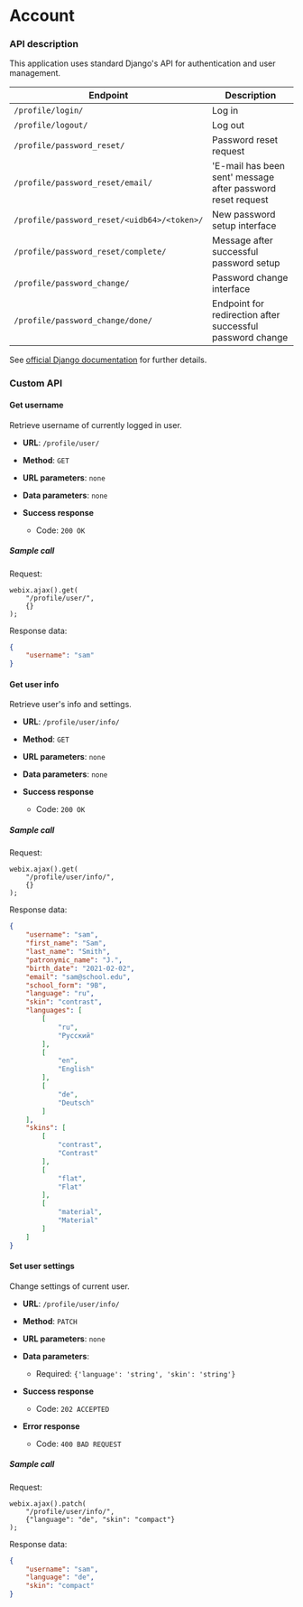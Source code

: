 # Account


### API description

This application uses standard Django's API for authentication and user
management.

| Endpoint | Description |
| -------- | ----------- |
| `/profile/login/` | Log in |
| `/profile/logout/` | Log out |
| `/profile/password_reset/` | Password reset request |
| `/profile/password_reset/email/` | 'E-mail has been sent' message after password reset request |
| `/profile/password_reset/<uidb64>/<token>/` | New password setup interface |
| `/profile/password_reset/complete/` | Message after successful password setup |
| `/profile/password_change/` | Password change interface |
| `/profile/password_change/done/` | Endpoint for redirection after successful password change |

See [official Django documentation](https://docs.djangoproject.com/en/2.0/topics/auth/)
for further details.

### Custom API

#### Get username

Retrieve username of currently logged in user.

* **URL**:
`/profile/user/`

* **Method**:
`GET`
  
* **URL parameters**:
`none`

* **Data parameters**:
`none`

* **Success response**
    * Code: `200 OK`
 
##### Sample call

Request:
```
webix.ajax().get(
    "/profile/user/",
    {}
);
```

Response data:
```json
{
    "username": "sam"
}
```

#### Get user info

Retrieve user's info and settings.

* **URL**:
`/profile/user/info/`

* **Method**:
`GET`
  
* **URL parameters**:
`none`

* **Data parameters**:
`none`

* **Success response**
    * Code: `200 OK`
 
##### Sample call

Request:
```
webix.ajax().get(
    "/profile/user/info/",
    {}
);
```

Response data:
```json
{
    "username": "sam",
    "first_name": "Sam",
    "last_name": "Smith",
    "patronymic_name": "J.",
    "birth_date": "2021-02-02",
    "email": "sam@school.edu",
    "school_form": "9B",
    "language": "ru",
    "skin": "contrast",
    "languages": [
        [
            "ru",
            "Русский"
        ],
        [
            "en",
            "English"
        ],
        [
            "de",
            "Deutsch"
        ]
    ],
    "skins": [
        [
            "contrast",
            "Contrast"
        ],
        [
            "flat",
            "Flat"
        ],
        [
            "material",
            "Material"
        ]
    ]
}
```

#### Set user settings

Change settings of current user.

* **URL**:
`/profile/user/info/`

* **Method**:
`PATCH`
  
* **URL parameters**:
`none`

* **Data parameters**:
    * Required:
    `{'language': 'string', 'skin': 'string'}`

* **Success response**
    * Code: `202 ACCEPTED`

* **Error response**
    * Code: `400 BAD REQUEST`
 
##### Sample call

Request:
```
webix.ajax().patch(
    "/profile/user/info/",
    {"language": "de", "skin": "compact"}
);
```

Response data:
```json
{
    "username": "sam",
    "language": "de",
    "skin": "compact"
}
```
